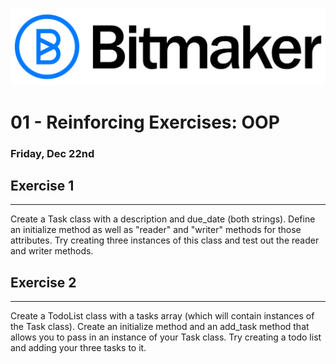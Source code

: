 ![Bitmaker](https://github.com/johncarlolopez/bitmaker-reference/blob/master/bitmakerlogo.svg)
# 01 - Reinforcing Exercises: OOP
### Friday, Dec 22nd

## Exercise 1
___
Create a Task class with a description and due_date (both strings). Define an initialize method as well as "reader" and "writer" methods for those attributes. Try creating three instances of this class and test out the reader and writer methods.

## Exercise 2
___
Create a TodoList class with a tasks array (which will contain instances of the Task class). Create an initialize method and an add_task method that allows you to pass in an instance of your Task class. Try creating a todo list and adding your three tasks to it.
